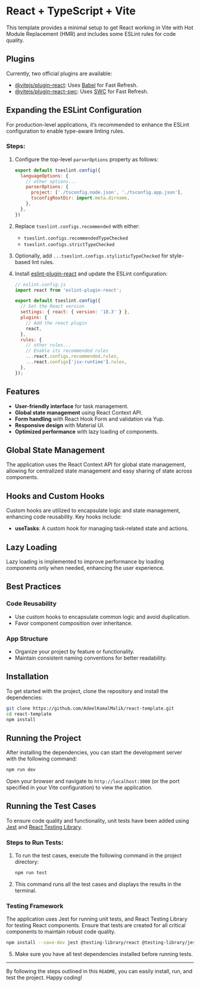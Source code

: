 
# React + TypeScript + Vite

This template provides a minimal setup to get React working in Vite with Hot Module Replacement (HMR) and includes some ESLint rules for code quality.

## Plugins

Currently, two official plugins are available:

- [@vitejs/plugin-react](https://github.com/vitejs/vite-plugin-react/blob/main/packages/plugin-react/README.md): Uses [Babel](https://babeljs.io/) for Fast Refresh.
- [@vitejs/plugin-react-swc](https://github.com/vitejs/vite-plugin-react-swc): Uses [SWC](https://swc.rs/) for Fast Refresh.

## Expanding the ESLint Configuration

For production-level applications, it’s recommended to enhance the ESLint configuration to enable type-aware linting rules.

### Steps:

1. Configure the top-level `parserOptions` property as follows:

    ```js
    export default tseslint.config({
      languageOptions: {
        // other options...
        parserOptions: {
          project: ['./tsconfig.node.json', './tsconfig.app.json'],
          tsconfigRootDir: import.meta.dirname,
        },
      },
    })
    ```

2. Replace `tseslint.configs.recommended` with either:
    - `tseslint.configs.recommendedTypeChecked`
    - `tseslint.configs.strictTypeChecked`

3. Optionally, add `...tseslint.configs.stylisticTypeChecked` for style-based lint rules.

4. Install [eslint-plugin-react](https://github.com/jsx-eslint/eslint-plugin-react) and update the ESLint configuration:

    ```js
    // eslint.config.js
    import react from 'eslint-plugin-react';

    export default tseslint.config({
      // Set the React version
      settings: { react: { version: '18.3' } },
      plugins: {
        // Add the react plugin
        react,
      },
      rules: {
        // other rules...
        // Enable its recommended rules
        ...react.configs.recommended.rules,
        ...react.configs['jsx-runtime'].rules,
      },
    });
    ```

## Features

- **User-friendly interface** for task management.
- **Global state management** using React Context API.
- **Form handling** with React Hook Form and validation via Yup.
- **Responsive design** with Material UI.
- **Optimized performance** with lazy loading of components.

## Global State Management

The application uses the React Context API for global state management, allowing for centralized state management and easy sharing of state across components.

## Hooks and Custom Hooks

Custom hooks are utilized to encapsulate logic and state management, enhancing code reusability. Key hooks include:

- **useTasks**: A custom hook for managing task-related state and actions.

## Lazy Loading

Lazy loading is implemented to improve performance by loading components only when needed, enhancing the user experience.

## Best Practices

### Code Reusability

- Use custom hooks to encapsulate common logic and avoid duplication.
- Favor component composition over inheritance.

### App Structure

- Organize your project by feature or functionality.
- Maintain consistent naming conventions for better readability.

## Installation

To get started with the project, clone the repository and install the dependencies:

```bash
git clone https://github.com/AdeelKamalMalik/react-template.git
cd react-template
npm install
```

## Running the Project

After installing the dependencies, you can start the development server with the following command:

```bash
npm run dev
```

Open your browser and navigate to `http://localhost:3000` (or the port specified in your Vite configuration) to view the application.

## Running the Test Cases

To ensure code quality and functionality, unit tests have been added using [Jest](https://jestjs.io/) and [React Testing Library](https://testing-library.com/docs/react-testing-library/intro/).

### Steps to Run Tests:

1. To run the test cases, execute the following command in the project directory:

    ```bash
    npm run test
    ```

2. This command runs all the test cases and displays the results in the terminal.


### Testing Framework

The application uses Jest for running unit tests, and React Testing Library for testing React components. Ensure that tests are created for all critical components to maintain robust code quality.

```bash
npm install --save-dev jest @testing-library/react @testing-library/jest-dom
```

5. Make sure you have all test dependencies installed before running tests.

---

By following the steps outlined in this `README`, you can easily install, run, and test the project. Happy coding!